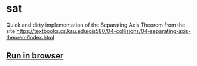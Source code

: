 # sat
Quick and dirty implementation of the Separating Axis Theorem from the site https://textbooks.cs.ksu.edu/cis580/04-collisions/04-separating-axis-theorem/index.html

## [Run in browser](https://anilkonac.github.io/sat/)
